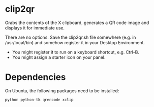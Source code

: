 clip2qr
=======

Grabs the contents of the X clipboard, generates a QR code image and displays it for immediate use.

There are no options. Save the clip2qr.sh file somewhere (e.g. in /usr/local/bin) and somehow register it in your Desktop Environment.
 * You might register it to run on a keyboard shortcut, e.g. Ctrl-B.
 * You might assign a starter icon on your panel.

Dependencies
============

On Ubuntu, the following packages need to be installed:

    python python-tk qrencode xclip
